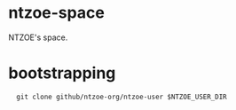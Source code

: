 # ntzoe-space

NTZOE's space.

# bootstrapping

``` shell
  git clone github/ntzoe-org/ntzoe-user $NTZOE_USER_DIR
```
